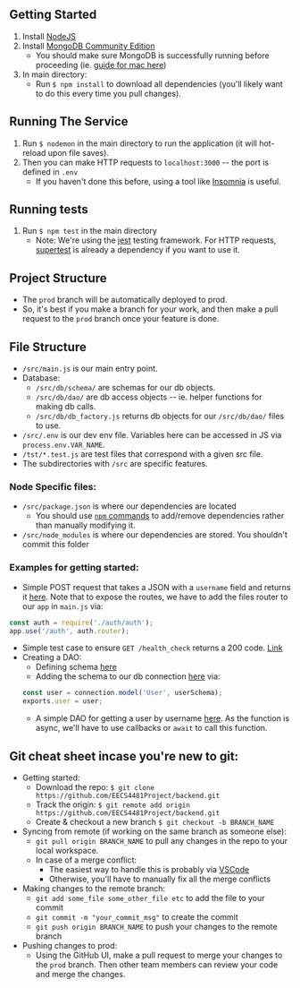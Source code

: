 ## Getting Started
1. Install [NodeJS](https://nodejs.org/en/download/)
2. Install [MongoDB Community Edition](https://www.mongodb.com/docs/manual/administration/install-community/)
   - You should make sure MongoDB is successfully running before proceeding (ie. [guide for mac here](https://www.mongodb.com/docs/manual/tutorial/install-mongodb-on-os-x/#run-mongodb-community-edition))
3. In main directory:
     - Run `$ npm install` to download all dependencies (you'll likely want to do this every time you pull changes).


## Running The Service
1. Run `$ nodemon` in the main directory to run the application (it will hot-reload upon file saves).
2. Then you can make HTTP requests to `localhost:3000` -- the port is defined in `.env`
     - If you haven't done this before, using a tool like [Insomnia](https://insomnia.rest) is useful.


## Running tests
1. Run `$ npm test` in the main directory
     - Note: We're using the [jest](https://jestjs.io) testing framework. For HTTP requests, [supertest](https://www.npmjs.com/package/supertest) is already a dependency if you want to use it.


## Project Structure
- The `prod` branch will be automatically deployed to prod.
- So, it's best if you make a branch for your work, and then make a pull request
to the `prod` branch once your feature is done.


## File Structure
- `/src/main.js` is our main entry point.
- Database:
  - `/src/db/schema/` are schemas for our db objects.
  - `/src/db/dao/` are db access objects -- ie. helper functions for making db calls.
  - `/src/db/db_factory.js` returns db objects for our `/src/db/dao/` files to use.
- `/src/.env` is our dev env file. Variables here can be accessed in JS via `process.env.VAR_NAME`.
- `/tst/*.test.js` are test files that correspond with a given src file.
- The subdirectories with `/src` are specific features.


### Node Specific files:
- `/src/package.json` is where our dependencies are located
  - You should use [`npm` commands](https://devhints.io/npm) to add/remove
  dependencies rather than manually modifying it. 
- `/src/node_modules` is where our dependencies are stored. You shouldn't commit this folder


### Examples for getting started:
- Simple POST request that takes a JSON with a `username` field and returns it [here](https://github.com/EECS4481Project/backend/blob/f27928c990a76cb7a410429ee874d5c6ab765c32/src/auth/auth.js). Note that to expose the routes, we have to add the files router to our `app` in `main.js` via:
```javascript
const auth = require('./auth/auth');
app.use('/auth', auth.router);
```
- Simple test case to ensure `GET /health_check` returns a 200 code. [Link](https://github.com/EECS4481Project/backend/blob/f27928c990a76cb7a410429ee874d5c6ab765c32/tests/main.test.js)
- Creating a DAO:
  - Defining schema [here](https://github.com/EECS4481Project/backend/blob/09fc7bfa98e727033bd6af9a9ce7f93a82da7a78/src/db/schema/user.js)
  - Adding the schema to our db connection [here](https://github.com/EECS4481Project/backend/blob/09fc7bfa98e727033bd6af9a9ce7f93a82da7a78/src/db/db_factory.js) via:
  ```javascript
  const user = connection.model('User', userSchema);
  exports.user = user;
  ```
  - A simple DAO for getting a user by username [here](https://github.com/EECS4481Project/backend/blob/09fc7bfa98e727033bd6af9a9ce7f93a82da7a78/src/db/dao/user_dao.js). As the function is async, we'll
  have to use callbacks or `await` to call this function.



## Git cheat sheet incase you're new to git:
- Getting started:
  - Download the repo: `$ git clone https://github.com/EECS4481Project/backend.git`
  - Track the origin: `$ git remote add origin https://github.com/EECS4481Project/backend.git`
  - Create & checkout a new branch `$ git checkout -b BRANCH_NAME`
- Syncing from remote (if working on the same branch as someone else):
  - `git pull origin BRANCH_NAME` to pull any changes in the repo to your local workspace.
  - In case of a merge conflict:
    - The easiest way to handle this is probably via [VSCode](https://stackoverflow.com/a/44682439)
    - Otherwise, you'll have to manually fix all the merge conflicts
- Making changes to the remote branch:
  - `git add some_file some_other_file etc` to add the file to your commit
  - `git commit -m "your_commit_msg"` to create the commit
  - `git push origin BRANCH_NAME` to push your changes to the remote branch
- Pushing changes to prod:
  - Using the GitHub UI, make a pull request to merge your changes to the `prod` branch.
  Then other team members can review your code and merge the changes.